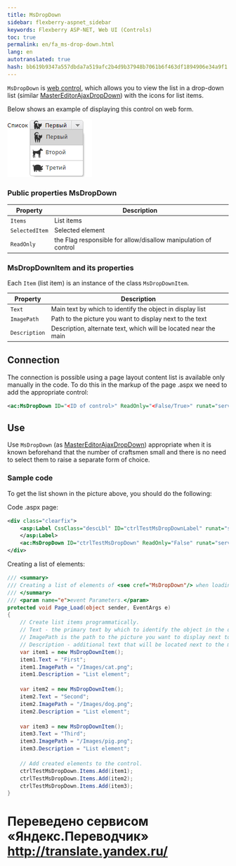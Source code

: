 ```yaml
--- 
title: MsDropDown 
sidebar: flexberry-aspnet_sidebar 
keywords: Flexberry ASP-NET, Web UI (Controls) 
toc: true 
permalink: en/fa_ms-drop-down.html 
lang: en 
autotranslated: true 
hash: bb619b9347a557dbda7a519afc2b4d9b37948b7061b6f463df1894906e34a9f1 
--- 
```


`MsDropDown` is [web control](fa_web-controls.html), which allows you to view the list in a drop-down list (similar [MasterEditorAjaxDropDown](fa_master-editor-ajax-dropdown.html)) with the icons for list items. 

Below shows an example of displaying this control on web form. 

![](/images/pages/products/flexberry-aspnet/controls/ms-drop-down.png) 

### Public properties MsDropDown 

|Property|Description| 
|-------------|---------------------------------| 
|`Items`|List items| 
|`SelectedItem`|Selected element| 
|`ReadOnly`|the Flag responsible for allow/disallow manipulation of control| 

### MsDropDownItem and its properties 

Each `Item` (list item) is an instance of the class `MsDropDownItem`. 

|Property|Description| 
|-------------|---------------------------------| 
|`Text`|Main text by which to identify the object in display list| 
|`ImagePath`|Path to the picture you want to display next to the text| 
|`Description`|Description, alternate text, which will be located near the main| 

## Connection 

The connection is possible using a page layout content list is available only manually in the code. To do this in the markup of the page .aspx we need to add the appropriate control: 

```xml
<ac:MsDropDown ID="<ID of control>" ReadOnly="<False/True>" runat="server"/>
``` 

## Use 

Use `MsDropDown` (as [MasterEditorAjaxDropDown](fa_master-editor-ajax-dropdown.html)) appropriate when it is known beforehand that the number of craftsmen small and there is no need to select them to raise a separate form of choice. 

### Sample code 

To get the list shown in the picture above, you should do the following: 

Code .aspx page: 

```xml
<div class="clearfix">
    <asp:Label CssClass="descLbl" ID="ctrlTestMsDropDownLabel" runat="server" Text=List EnableViewState="False">
    </asp:Label>
    <ac:MsDropDown ID="ctrlTestMsDropDown" ReadOnly="False" runat="server"/>
</div>
``` 

Creating a list of elements: 

```csharp
/// <summary> 
/// Creating a list of elements of <see cref="MsDropDown"/> when loading the control. 
/// </summary> 
/// <param name="e">event Parameters.</param> 
protected void Page_Load(object sender, EventArgs e)
{
    // Create list items programmatically. 
    // Text - the primary text by which to identify the object in the display list. 
    // ImagePath is the path to the picture you want to display next to the text. 
    // Description - additional text that will be located next to the main. 
    var item1 = new MsDropDownItem();
    item1.Text = "First";
    item1.ImagePath = "/Images/cat.png";
    item1.Description = "List element";

    var item2 = new MsDropDownItem();
    item2.Text = "Second";
    item2.ImagePath = "/Images/dog.png";
    item2.Description = "List element";

    var item3 = new MsDropDownItem();
    item3.Text = "Third";
    item3.ImagePath = "/Images/pig.png";
    item3.Description = "List element";

    // Add created elements to the control. 
    ctrlTestMsDropDown.Items.Add(item1);
    ctrlTestMsDropDown.Items.Add(item2);
    ctrlTestMsDropDown.Items.Add(item3);
}
``` 



 # Переведено сервисом «Яндекс.Переводчик» http://translate.yandex.ru/